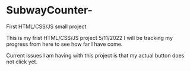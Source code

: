 # SubwayCounter-
First HTML/CSS/JS small project 

This is my frist HTML/CSS/JS project 5/11/2022
I will be tracking my progress from here to see how far I have come. 

Current issues I am having with this project is that my actual button does not click yet. 
